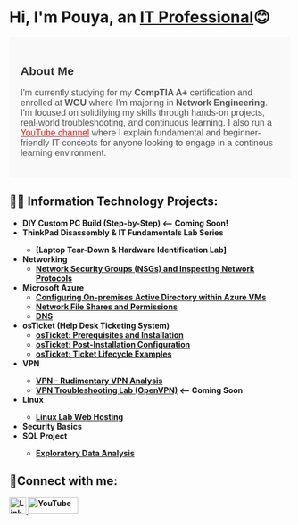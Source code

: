 <h1>Hi, I'm Pouya, an <a href="https://linkedin.com/in/Josh">IT Professional</a>😊</h1>

<section id="about" style="font-family: Arial, sans-serif; padding: 20px; background-color: #f9f9f9;">
  <h2 style="color: #333;">About Me</h2>
  <p style="font-size: 16px; color: #555; max-width: 800px;">
    I'm currently studying for my <strong>CompTIA A+</strong> certification and enrolled at <strong>WGU</strong> where I'm majoring in <strong>Network Engineering</strong>. 
    I'm focused on solidifying my skills through hands-on projects, real-world troubleshooting, and continuous learning. 
    I also run a <a href="https://www.youtube.com/@MindfulTech-0811" target="_blank" style="color: #d22;">YouTube channel</a> where I explain fundamental and beginner-friendly IT concepts for anyone looking to engage in a continous learning environment.
  </p>
</section>

<h2>👨‍💻 Information Technology Projects:</h2>

- <b>DIY Custom PC Build (Step-by-Step) <-- Coming Soon!<b/>
- <b>ThinkPad Disassembly & IT Fundamentals Lab Series<b/>
   - [Laptop Tear-Down & Hardware Identification Lab]
- <b>Networking</b>
  -  [Network Security Groups (NSGs) and Inspecting Network Protocols](https://github.com/PouyaDini10/azure-network-protocols)
- <b>Microsoft Azure</b>
  - [Configuring On-premises Active Directory within Azure VMs](https://github.com/PouyaDini10/On-premises-Active-Directory-Deployed-in-the-Cloud-Azure-/blob/main/README.md)
  -  [Network File Shares and Permissions](https://github.com/PouyaDini10/Filer-Server-Setup)
  -  [DNS](https://github.com/PouyaDini10/DNS-Lab)
- <b>osTicket (Help Desk Ticketing System)</b>
  - [osTicket: Prerequisites and Installation](https://github.com/PouyaDini10/osticket-prereqs)
  - [osTicket: Post-Installation Configuration](https://github.com/PouyaDini10/post-install-config)
  - [osTicket: Ticket Lifecycle Examples](https://github.com/PouyaDini10/ticket-lifecycle)
- <b>VPN<b/>
  - [VPN - Rudimentary VPN Analysis](https://github.com/PouyaDini10/VPN-Lab)
  - [VPN Troubleshooting Lab (OpenVPN)](https://github.com/PouyaDini10/VPN-Troubleshooting-Lab-OpenVPN-) <-- Coming Soon
- <b>Linux<b/>
  - [Linux Lab Web Hosting](https://github.com/PouyaDini10/Linux-VM-Hands-On-Lab-User-Management-Software-Installation-Web-Hosting)
- <b>Security Basics<b/>
- <b>SQL Project<b/>
    - [Exploratory Data Analysis](https://github.com/PouyaDini10/SQL-Project)

  
<h2>🤳Connect with me:</h2>

<a href="https://www.linkedin.com/in/pouya-mottaghian-dini" target="_blank">
  <img src="https://cdn.jsdelivr.net/gh/devicons/devicon/icons/linkedin/linkedin-original.svg" alt="LinkedIn" width="30" height="30"/>
</a>

<a href="https://www.youtube.com/@MindfulTech-0811" target="_blank">
  <img src="https://upload.wikimedia.org/wikipedia/commons/b/b8/YouTube_Logo_2017.svg" alt="YouTube" width="90" height="30"/>
</a>
